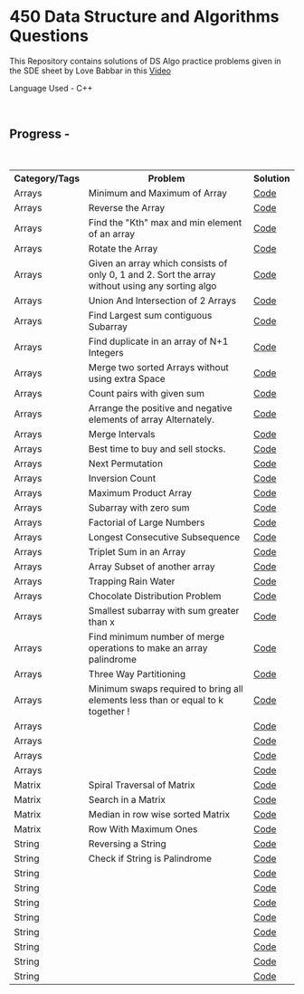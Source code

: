 # 450 Data Structure and Algorithms Questions 
<p>This Repository contains solutions of DS Algo practice problems given in the SDE sheet by Love Babbar in this <a href="https://www.youtube.com/watch?v=4iFALQ1ACdA&ab_channel=LoveBabbar" target="_blank">Video</a></p>
<p>Language Used - C++</p></br>
<h2>Progress -</h2></br>
<table>
  <tr>
    <th>Category/Tags</th>
    <th>Problem</th>
    <th>Solution</th>
  </tr>
  <tr>
    <td>Arrays</td>
    <td>Minimum and Maximum of Array</td>
    <td><a href="https://github.com/Aditya20kul/450-DSA-questions/blob/master/Arrays/min_and_max_ele.cpp">Code</a></td>
  </tr>
  <tr>
    <td>Arrays</td>
    <td>Reverse the Array</td>
    <td><a href="https://github.com/Aditya20kul/450-DSA-questions/blob/master/Arrays/reverse-array.cpp">Code</a></td>
  </tr>
  <tr>
    <td>Arrays</td>
    <td>Find the "Kth" max and min element of an array </td>
    <td><a href="">Code</a></td>
  </tr>
  <tr>
    <td>Arrays</td>
    <td>Rotate the Array</td>
    <td><a href="https://github.com/Aditya20kul/450-DSA-questions/blob/master/Arrays/rotate_array.cpp">Code</a></td>
  </tr>
    <tr>
    <td>Arrays</td>
    <td>Given an array which consists of only 0, 1 and 2. Sort the array without using any sorting algo</td>
    <td><a href="https://github.com/Aditya20kul/450-DSA-questions/blob/master/Arrays/sort-0-1-2.cpp">Code</a></td>
  </tr>
  <tr>
    <td>Arrays</td>
    <td>Union And Intersection of 2 Arrays</td> 
    <td><a href="https://github.com/Aditya20kul/450-DSA-questions/blob/master/Arrays/union_and_Intersection.cpp">Code</a></td>
  </tr>
  <tr>
    <td>Arrays</td>
    <td>Find Largest sum contiguous Subarray</td>
    <td><a href="https://github.com/Aditya20kul/450-DSA-questions/blob/master/Arrays/kadane.cpp">Code</a></td>
  </tr>
  <tr>
    <td>Arrays</td>
    <td>Find duplicate in an array of N+1 Integers</td>
    <td><a href="https://github.com/Aditya20kul/450-DSA-questions/blob/master/Arrays/find_duplicate.cpp">Code</a></td>
  </tr>
  <tr>
    <td>Arrays</td>
    <td>Merge two sorted Arrays without using extra Space</td>
    <td><a href="https://github.com/Aditya20kul/450-DSA-questions/blob/master/Arrays/merge_two_sorted_arrays.cpp">Code</a></td>
  </tr>
  <tr>
    <td>Arrays</td>
    <td>Count pairs with given sum</td>
    <td><a href="https://github.com/Aditya20kul/450-DSA-questions/blob/master/Arrays/count_pairs_with_given_sum.cpp">Code</a></td>
  </tr>
  <tr>
    <td>Arrays</td>
    <td>Arrange the positive and negative elements of array Alternately.</td>
    <td><a href="https://github.com/Aditya20kul/450-DSA-questions/blob/master/Arrays/alternate_arrange.cpp">Code</a></td>
  </tr>
  <tr>
    <td>Arrays</td>
    <td>Merge Intervals</td>
    <td><a href="https://github.com/Aditya20kul/450-DSA-questions/blob/master/Arrays/merge_Intervals.cpp">Code</a></td>
  </tr>
  <tr>
    <td>Arrays</td>
    <td>Best time to buy and sell stocks.</td>
    <td><a href="https://github.com/Aditya20kul/450-DSA-questions/blob/master/Arrays/stocks.cpp">Code</a></td>
  </tr>
  <tr>
    <td>Arrays</td>
    <td>Next Permutation</td>
    <td><a href="https://github.com/Aditya20kul/450-DSA-questions/blob/master/Arrays/next_permutation.cpp">Code</a></td>
  </tr>
  <tr>
    <td>Arrays</td>
    <td>Inversion Count</td>
    <td><a href="https://github.com/Aditya20kul/450-DSA-questions/blob/master/Arrays/count_inversion.cpp">Code</a></td>
  </tr>
  <tr>
    <td>Arrays</td>
    <td>Maximum Product Array</td>
    <td><a href="https://github.com/Aditya20kul/450-DSA-questions/blob/master/Arrays/max_product_arr.cpp">Code</a></td>
  </tr>
  <tr>
    <td>Arrays</td>
    <td> Subarray with zero sum</td>
    <td><a href="https://github.com/Aditya20kul/450-DSA-questions/blob/master/Arrays/zero_subarr.cpp">Code</a></td>
  </tr>
  <tr>
    <td>Arrays</td>
    <td>Factorial of Large Numbers</td>
    <td><a href="https://github.com/Aditya20kul/450-DSA-questions/blob/master/Arrays/big_factorial.cpp">Code</a></td>
  </tr>
  <tr>
    <td>Arrays</td>
    <td>Longest Consecutive Subsequence</td>
    <td><a href="https://github.com/Aditya20kul/450-DSA-questions/blob/master/Arrays/lcs_arr.cpp">Code</a></td>
  </tr>
  <tr>
    <td>Arrays</td>
    <td>Triplet Sum in an Array</td>
    <td><a href="https://github.com/Aditya20kul/450-DSA-questions/blob/master/Arrays/triplet_sum.cpp">Code</a></td>
  </tr>
  <tr>
    <td>Arrays</td>
    <td>Array Subset of another array</td>
    <td><a href="https://github.com/Aditya20kul/450-DSA-questions/blob/master/Arrays/arr_subset.cpp">Code</a></td>
  </tr>
  <tr>
    <td>Arrays</td>
    <td>Trapping Rain Water</td>
    <td><a href="https://github.com/Aditya20kul/450-DSA-questions/blob/master/Arrays/trappingRW.cpp">Code</a></td>
  </tr>
  <tr>
    <td>Arrays</td>
    <td>Chocolate Distribution Problem</td>
    <td><a href="https://github.com/Aditya20kul/450-DSA-questions/blob/master/Arrays/chocolate_dis.cpp">Code</a></td>
  </tr>
  <tr>
    <td>Arrays</td>
    <td>Smallest subarray with sum greater than x</td>
    <td><a href="https://github.com/Aditya20kul/450-DSA-questions/blob/master/Arrays/small_subarr.cpp">Code</a></td>
  </tr>
  <tr>
    <td>Arrays</td>
    <td>Find minimum number of merge operations to make an array palindrome</td>
    <td><a href="https://github.com/Aditya20kul/450-DSA-questions/blob/master/Arrays/arr_palindrome.cpp">Code</a></td>
  </tr>
  <tr>
    <td>Arrays</td>
    <td>Three Way Partitioning </td>
    <td><a href="https://github.com/Aditya20kul/450-DSA-questions/blob/master/Arrays/three_way_partitioning.cpp">Code</a></td>
  </tr>
  <tr>
    <td>Arrays</td>
    <td>Minimum swaps required to bring all elements less than or equal to k together !</td>
    <td><a href="https://github.com/Aditya20kul/450-DSA-questions/blob/master/Arrays/minSwaps.cpp">Code</a></td>
  </tr>
  <tr>
    <td>Arrays</td>
    <td></td>
    <td><a href="">Code</a></td>
  </tr>
  <tr>
    <td>Arrays</td>
    <td></td>
    <td><a href="">Code</a></td>
  </tr>
  <tr>
    <td>Arrays</td>
    <td></td>
    <td><a href="">Code</a></td>
  </tr>
  <tr>
    <td>Arrays</td>
    <td></td>
    <td><a href="">Code</a></td>
  </tr>

  <!-- --------------------Matrix Problems------------------- -->

  <tr>
    <td>Matrix</td>
    <td>Spiral Traversal of Matrix</td>
    <td><a href="https://github.com/Aditya20kul/450-DSA-questions/blob/master/Matrix/spiral_traversal.cpp">Code</a></td>
  </tr>
  <tr>
    <td>Matrix</td>
    <td>Search in a Matrix</td>
    <td><a href="https://github.com/Aditya20kul/450-DSA-questions/blob/master/Matrix/search_matrix.cpp">Code</a></td>
  </tr>
    <tr>
    <td>Matrix</td>
    <td>Median in row wise sorted Matrix</td>
    <td><a href="https://github.com/Aditya20kul/450-DSA-questions/blob/master/Matrix/medianMatrix.cpp">Code</a></td>
  </tr>
  <tr>
    <td>Matrix</td>
    <td>Row With Maximum Ones</td>
    <td><a href="https://github.com/Aditya20kul/450-DSA-questions/blob/master/Matrix/rowWithMaxOnes.cpp">Code</a></td>
  </tr>
  <tr>
    <td>String</td>
    <td>Reversing a String</td>
    <td><a href="https://github.com/Aditya20kul/450-DSA-questions/blob/master/Strings/stringReverse.cpp">Code</a></td>
  </tr>
  <tr>
    <td>String</td>
    <td>Check if String is Palindrome</td>
    <td><a href="https://github.com/Aditya20kul/450-DSA-questions/blob/master/Strings/stringPalindrome.cpp">Code</a></td>
  </tr>
  <tr>
    <td>String</td>
    <td></td>
    <td><a href="https://github.com/Aditya20kul/450-DSA-questions/blob/master/Strings/printDuplicates.cpp">Code</a></td>
  </tr>
  <tr>
    <td>String</td>
    <td></td>
    <td><a href="https://github.com/Aditya20kul/450-DSA-questions/blob/master/Strings/">Code</a></td>
  </tr>
  <tr>
    <td>String</td>
    <td></td>
    <td><a href="https://github.com/Aditya20kul/450-DSA-questions/blob/master/Strings/">Code</a></td>
  </tr>
  <tr>
    <td>String</td>
    <td></td>
    <td><a href="https://github.com/Aditya20kul/450-DSA-questions/blob/master/Strings/">Code</a></td>
  </tr>
  <tr>
    <td>String</td>
    <td></td>
    <td><a href="https://github.com/Aditya20kul/450-DSA-questions/blob/master/Strings/">Code</a></td>
  </tr>
  <tr>
    <td>String</td>
    <td></td>
    <td><a href="https://github.com/Aditya20kul/450-DSA-questions/blob/master/Strings/">Code</a></td>
  </tr>
  <tr>
    <td>String</td>
    <td></td>
    <td><a href="https://github.com/Aditya20kul/450-DSA-questions/blob/master/Strings/">Code</a></td>
  </tr>
  <tr>
    <td>String</td>
    <td></td>
    <td><a href="https://github.com/Aditya20kul/450-DSA-questions/blob/master/Strings/">Code</a></td>
  </tr>

</table>

